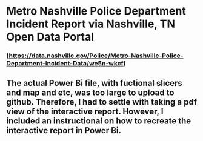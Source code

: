 # Metro Nashville Police Department Incident Report via Nashville, TN Open Data Portal 
### (https://data.nashville.gov/Police/Metro-Nashville-Police-Department-Incident-Data/we5n-wkcf)

## The actual Power Bi file, with fuctional slicers and map and etc, was too large to upload to github. Therefore, I had to settle with taking a pdf view of the interactive report. However, I included an instructional on how to recreate the interactive report in Power Bi.

